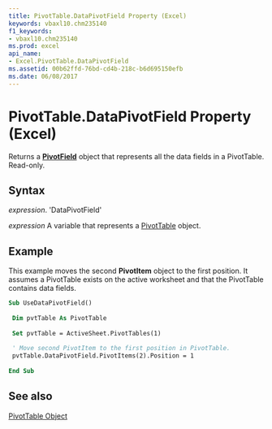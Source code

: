 ```yaml
---
title: PivotTable.DataPivotField Property (Excel)
keywords: vbaxl10.chm235140
f1_keywords:
- vbaxl10.chm235140
ms.prod: excel
api_name:
- Excel.PivotTable.DataPivotField
ms.assetid: 00b62ffd-76bd-cd4b-218c-b6d695150efb
ms.date: 06/08/2017
---
```



# PivotTable.DataPivotField Property (Excel)

Returns a  **[PivotField](Excel.PivotField.md)** object that represents all the data fields in a PivotTable. Read-only.


## Syntax

 _expression_. 'DataPivotField'

 _expression_ A variable that represents a [PivotTable](./Excel.PivotTable.md) object.


## Example

This example moves the second  **PivotItem** object to the first position. It assumes a PivotTable exists on the active worksheet and that the PivotTable contains data fields.


```vb
Sub UseDataPivotField() 
 
 Dim pvtTable As PivotTable 
 
 Set pvtTable = ActiveSheet.PivotTables(1) 
 
 ' Move second PivotItem to the first position in PivotTable. 
 pvtTable.DataPivotField.PivotItems(2).Position = 1 
 
End Sub
```


## See also


[PivotTable Object](Excel.PivotTable.md)


